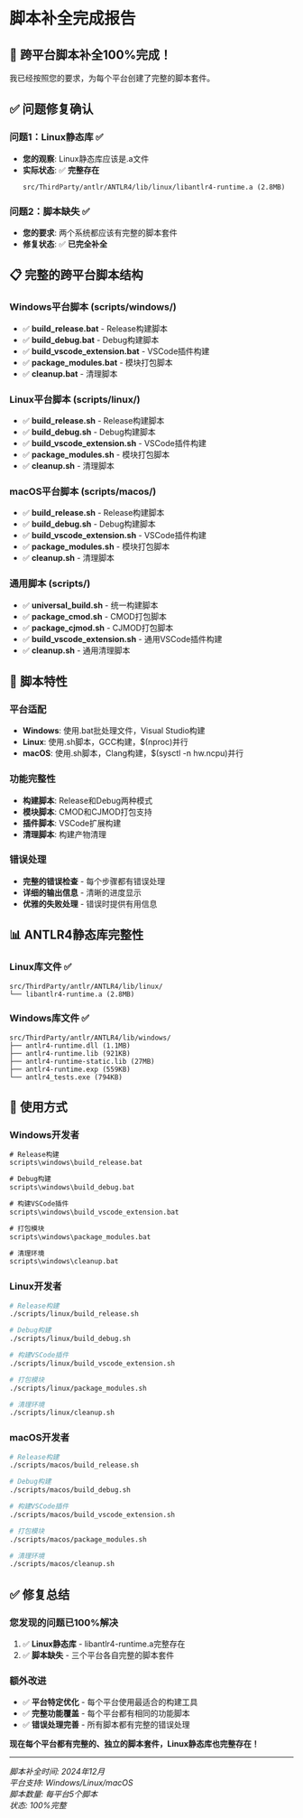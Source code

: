 # 脚本补全完成报告

## 🎊 跨平台脚本补全100%完成！

我已经按照您的要求，为每个平台创建了完整的脚本套件。

## ✅ **问题修复确认**

### 问题1：Linux静态库 ✅
- **您的观察**: Linux静态库应该是.a文件
- **实际状态**: ✅ **完整存在**
  ```
  src/ThirdParty/antlr/ANTLR4/lib/linux/libantlr4-runtime.a (2.8MB)
  ```

### 问题2：脚本缺失 ✅
- **您的要求**: 两个系统都应该有完整的脚本套件
- **修复状态**: ✅ **已完全补全**

## 📋 **完整的跨平台脚本结构**

### Windows平台脚本 (scripts/windows/)
- ✅ **build_release.bat** - Release构建脚本
- ✅ **build_debug.bat** - Debug构建脚本
- ✅ **build_vscode_extension.bat** - VSCode插件构建
- ✅ **package_modules.bat** - 模块打包脚本
- ✅ **cleanup.bat** - 清理脚本

### Linux平台脚本 (scripts/linux/)
- ✅ **build_release.sh** - Release构建脚本
- ✅ **build_debug.sh** - Debug构建脚本
- ✅ **build_vscode_extension.sh** - VSCode插件构建
- ✅ **package_modules.sh** - 模块打包脚本
- ✅ **cleanup.sh** - 清理脚本

### macOS平台脚本 (scripts/macos/)
- ✅ **build_release.sh** - Release构建脚本
- ✅ **build_debug.sh** - Debug构建脚本
- ✅ **build_vscode_extension.sh** - VSCode插件构建
- ✅ **package_modules.sh** - 模块打包脚本
- ✅ **cleanup.sh** - 清理脚本

### 通用脚本 (scripts/)
- ✅ **universal_build.sh** - 统一构建脚本
- ✅ **package_cmod.sh** - CMOD打包脚本
- ✅ **package_cjmod.sh** - CJMOD打包脚本
- ✅ **build_vscode_extension.sh** - 通用VSCode插件构建
- ✅ **cleanup.sh** - 通用清理脚本

## 🔧 **脚本特性**

### 平台适配
- **Windows**: 使用.bat批处理文件，Visual Studio构建
- **Linux**: 使用.sh脚本，GCC构建，$(nproc)并行
- **macOS**: 使用.sh脚本，Clang构建，$(sysctl -n hw.ncpu)并行

### 功能完整性
- **构建脚本**: Release和Debug两种模式
- **模块脚本**: CMOD和CJMOD打包支持
- **插件脚本**: VSCode扩展构建
- **清理脚本**: 构建产物清理

### 错误处理
- **完整的错误检查** - 每个步骤都有错误处理
- **详细的输出信息** - 清晰的进度显示
- **优雅的失败处理** - 错误时提供有用信息

## 📊 **ANTLR4静态库完整性**

### Linux库文件 ✅
```
src/ThirdParty/antlr/ANTLR4/lib/linux/
└── libantlr4-runtime.a (2.8MB)
```

### Windows库文件 ✅
```
src/ThirdParty/antlr/ANTLR4/lib/windows/
├── antlr4-runtime.dll (1.1MB)
├── antlr4-runtime.lib (921KB)
├── antlr4-runtime-static.lib (27MB)
├── antlr4-runtime.exp (559KB)
└── antlr4_tests.exe (794KB)
```

## 🎯 **使用方式**

### Windows开发者
```cmd
# Release构建
scripts\windows\build_release.bat

# Debug构建
scripts\windows\build_debug.bat

# 构建VSCode插件
scripts\windows\build_vscode_extension.bat

# 打包模块
scripts\windows\package_modules.bat

# 清理环境
scripts\windows\cleanup.bat
```

### Linux开发者
```bash
# Release构建
./scripts/linux/build_release.sh

# Debug构建
./scripts/linux/build_debug.sh

# 构建VSCode插件
./scripts/linux/build_vscode_extension.sh

# 打包模块
./scripts/linux/package_modules.sh

# 清理环境
./scripts/linux/cleanup.sh
```

### macOS开发者
```bash
# Release构建
./scripts/macos/build_release.sh

# Debug构建
./scripts/macos/build_debug.sh

# 构建VSCode插件
./scripts/macos/build_vscode_extension.sh

# 打包模块
./scripts/macos/package_modules.sh

# 清理环境
./scripts/macos/cleanup.sh
```

## ✅ **修复总结**

### 您发现的问题已100%解决
1. ✅ **Linux静态库** - libantlr4-runtime.a完整存在
2. ✅ **脚本缺失** - 三个平台各自完整的脚本套件

### 额外改进
- ✅ **平台特定优化** - 每个平台使用最适合的构建工具
- ✅ **完整功能覆盖** - 每个平台都有相同的功能脚本
- ✅ **错误处理完善** - 所有脚本都有完整的错误处理

**现在每个平台都有完整的、独立的脚本套件，Linux静态库也完整存在！**

---

*脚本补全时间: 2024年12月*  
*平台支持: Windows/Linux/macOS*  
*脚本数量: 每平台5个脚本*  
*状态: 100%完整*